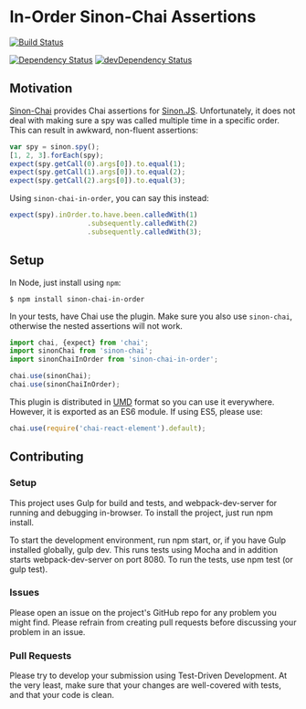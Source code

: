# In-Order Sinon-Chai Assertions
[![Build Status](https://travis-ci.org/electricmonk/sinon-chai-in-order.svg?branch=master)](https://travis-ci.org/electricmonk/sinon-chai-in-order)

[![Dependency Status](https://david-dm.org/electricmonk/sinon-chai-in-order.svg)](https://david-dm.org/electricmonk/sinon-chai-in-order)
[![devDependency Status](https://david-dm.org/electricmonk/sinon-chai-in-order/dev-status.svg)](https://david-dm.org/electricmonk/sinon-chai-in-order#info=devDependencies)

## Motivation
[Sinon-Chai](https://github.com/domenic/sinon-chai) provides Chai assertions for [Sinon.JS](http://sinonjs.org/).
Unfortunately, it does not deal with making sure a spy was called multiple time in a specific order. This can result in awkward, non-fluent assertions:

```javascript
var spy = sinon.spy();
[1, 2, 3].forEach(spy);
expect(spy.getCall(0).args[0]).to.equal(1);
expect(spy.getCall(1).args[0]).to.equal(2);
expect(spy.getCall(2).args[0]).to.equal(3);
```

Using `sinon-chai-in-order`, you can say this instead:

```javascript
expect(spy).inOrder.to.have.been.calledWith(1)
                   .subsequently.calledWith(2)
                   .subsequently.calledWith(3);
```

## Setup
In Node, just install using `npm`:
```
$ npm install sinon-chai-in-order
```

In your tests, have Chai use the plugin. Make sure you also use `sinon-chai`, otherwise the nested assertions will not work.
```javascript
import chai, {expect} from 'chai';
import sinonChai from 'sinon-chai';
import sinonChaiInOrder from 'sinon-chai-in-order';

chai.use(sinonChai);
chai.use(sinonChaiInOrder);
```

This plugin is distributed in [UMD](https://github.com/umdjs/umd) format so you can use it everywhere. However, it is exported as an ES6 module. If using ES5, please use:
```javascript
chai.use(require('chai-react-element').default);
```

## Contributing

### Setup

This project uses Gulp for build and tests, and webpack-dev-server for running and debugging in-browser. To install the project, just run npm install.

To start the development environment, run npm start, or, if you have Gulp installed globally, gulp dev. This runs tests using Mocha and in addition starts webpack-dev-server on port 8080. To run the tests, use npm test (or gulp test).

### Issues

Please open an issue on the project's GitHub repo for any problem you might find. Please refrain from creating pull requests before discussing your problem in an issue.

### Pull Requests

Please try to develop your submission using Test-Driven Development. At the very least, make sure that your changes are well-covered with tests, and that your code is clean.
